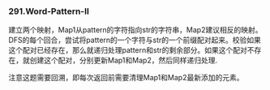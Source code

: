 ### 291.Word-Pattern-II

建立两个映射，Map1从pattern的字符指向str的字符串，Map2建议相反的映射。DFS的每个回合，尝试将pattern的一个字符与str的一个前缀配对起来。校验如果这个配对已经存在，那么就递归处理pattern和str的剩余部分。如果这个配对不存在，就创建这个配对，分别更新Map1和Map2，然后同样递归处理.

注意这题需要回溯，即每次返回前需要清理Map1和Map2最新添加的元素。
